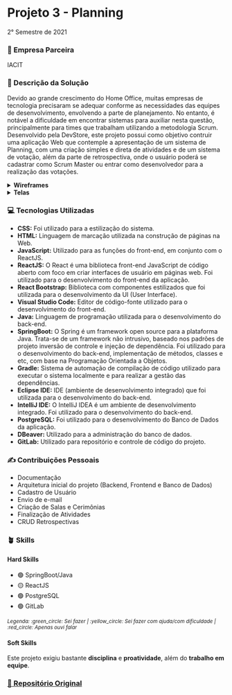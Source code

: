 # Projeto 3 - Planning
2° Semestre de 2021 <br/>

### :office: Empresa Parceira
IACIT <br/>

### :dart:	Descrição da Solução
Devido ao grande crescimento do Home Office, muitas empresas de tecnologia precisaram se adequar conforme as necessidades das equipes de desenvolvimento, envolvendo a parte de planejamento. No entanto, é notável a dificuldade em encontrar sistemas para auxiliar nesta questão, principalmente para times que trabalham utilizando a metodologia Scrum. <br/>
Desenvolvido pela DevStore, este projeto possui como objetivo contruir uma aplicação Web que contemple a apresentação de um sistema de Planning, com uma criação simples e direta de atividades e de um sistema de votação, além da parte de retrospectiva, onde o usuário poderá se cadastrar como Scrum Master ou entrar como desenvolvedor para a realização das votações.

<details>
  <summary><b> Wireframes </b></summary>
  - Cadastro Scrum Master <br/>
  <img src="https://user-images.githubusercontent.com/49652498/202548887-5b288a8a-49ca-47b1-badf-aa623c0b616c.png"/><br/>
  - Login <br/>
  <img src="https://user-images.githubusercontent.com/49652498/202549055-5930980f-d95c-4926-9169-cf5aabf8bbf2.png"/><br/>
  - Cadastro de Equipe <br/>
  <img src="https://user-images.githubusercontent.com/49652498/202549179-9d79aacc-4234-4b93-b6fe-bd9fc951e1a5.png"/><br/>
  - Página Inicial Scrum <br/>
  <img src="https://user-images.githubusercontent.com/49652498/202549268-5ed63acf-e095-42cf-9fc2-48f1d8f3f607.png"/><br/>
  - Planning <br/>
  <img src="https://user-images.githubusercontent.com/49652498/202549387-9d61305b-e430-44cd-a1be-9d83d0467cbf.png"/><br/>
</details>

<details>
  <summary><b> Telas </b></summary>
  - Login <br/>
  <img src="https://user-images.githubusercontent.com/49652498/202550252-3f333436-5f00-4fe5-8d2d-fb5fb8621289.png"/><br/>
  - Página Inicial Scrum <br/>
  <img src="https://user-images.githubusercontent.com/49652498/202550427-2abe0347-2481-4adb-b3dc-d47be8bea866.png"/><br/>
  - Retrospectiva <br/>
  <img src="https://user-images.githubusercontent.com/49652498/202550649-d35f9c99-2b7a-4fc7-aacf-bc12de77488f.png"/><br/>
  - Tela Scrum Master/Tela Dev <br/>
  <img src="https://user-images.githubusercontent.com/49652498/202551355-64e81497-2323-467a-9471-d93f36021f4b.png"/><br/>
  - Cadastro de Equipe <br/>
  <img src="https://user-images.githubusercontent.com/49652498/202551466-5aead306-71ee-4f52-b4ec-8a36e0adeaf9.png"/><br/>
  - Criação de Sala de Planning <br/>
  <img src="https://user-images.githubusercontent.com/49652498/202551558-1985c308-4718-4ab1-ba09-4b073b6134d4.png"/><br/>
  - Adicionar atividade para Planning (Scrum Master) <br/>
  <img src="https://user-images.githubusercontent.com/49652498/202551678-6bc65322-ffcf-4d3c-9fa3-ba19cd91c6a5.png"/><br/>
  - Votar (Dev) <br/>
  <img src="https://user-images.githubusercontent.com/49652498/202551799-f8edfde7-159c-49c3-962b-78bbf44f979b.png"/><br/>
  - Exibir resultado da votação (Scrum Master) <br/>
  <img src="https://user-images.githubusercontent.com/49652498/202551905-6f80e25e-8ff4-4872-a1d5-2541c05a601b.png"/><br/>
  
  
</details>

### :computer:	Tecnologias Utilizadas
- **CSS:** Foi utilizado para a estilização do sistema.
- **HTML:** Linguagem de marcação utilizada na construção de páginas na Web.
- **JavaScript:** Utilizado para as funções do front-end, em conjunto com o ReactJS.
- **ReactJS:** O React é uma biblioteca front-end JavaScript de código aberto com foco em criar interfaces de usuário em páginas web. Foi utilizado para o desenvolvimento do front-end da aplicação.
- **React Bootstrap:** Biblioteca com componentes estilizados que foi utilizada para o desenvolvimento da UI (User Interface).
- **Visual Studio Code:** Editor de código-fonte utilizado para o desenvolvimento do front-end.
- **Java:** Linguagem de programação utilizada para o desenvolvimento do back-end.
- **SpringBoot:** O Spring é um framework open source para a plataforma Java. Trata-se de um framework não intrusivo, baseado nos padrões de projeto inversão de controle e injeção de dependência. Foi utilizado para o desenvolvimento do back-end, implementação de métodos, classes e etc, com base na Programação Orientada a Objetos.
- **Gradle:** Sistema de automação de compilação de código utilizado para executar o sistema localmente e para realizar a gestão das dependências.
- **Eclipse IDE:** IDE (ambiente de desenvolvimento integrado) que foi utilizada para o desenvolvimento do back-end.
- **IntelliJ IDE:** O IntelliJ IDEA é um ambiente de desenvolvimento integrado. Foi utilizado para o desenvolvimento do back-end.
- **PostgreSQL:** Foi utilizado para o desenvolvimento do Banco de Dados da aplicação.
- **DBeaver:** Utilizado para a administração do banco de dados.
- **GitLab:** Utilizado para repositório e controle de código do projeto.

### :writing_hand: Contribuições Pessoais
- Documentação
- Arquitetura inicial do projeto (Backend, Frontend e Banco de Dados)
- Cadastro de Usuário
- Envio de e-mail
- Criação de Salas e Cerimônias
- Finalização de Atividades
- CRUD Retrospectivas

### :potted_plant: Skills
#### Hard Skills
- :green_circle: SpringBoot/Java
- :yellow_circle: ReactJS
- :green_circle: PostgreSQL 
- :green_circle: GitLab
<p><sub><i>Legenda: :green_circle:	Sei fazer | :yellow_circle:	Sei fazer com ajuda/com dificuldade | :red_circle: Apenas ouvi falar </i></sub></p>

#### Soft Skills
Este projeto exigiu bastante **disciplina** e **proatividade**, além do **trabalho em equipe**.

### <a href="https://gitlab.com/vitorlimadomingues/3periodo_devstore"> :link: Repositório Original </a>
